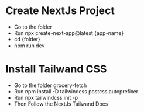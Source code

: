 # Create NextJs Project

- Go to the folder
- Run npx create-next-app@latest {app-name}
- cd {folder}
- npm run dev

# Install Tailwand CSS

- Go to the folder grocery-fetch
- Run npm install -D tailwindcss postcss autoprefixer
- Run npx tailwindcss init -p
- Then Follow the NextJs Tailwand Docs
